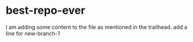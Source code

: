 # best-repo-ever
I am adding some content to the file as mentioned in the trailhead.
add a line for new-branch-1